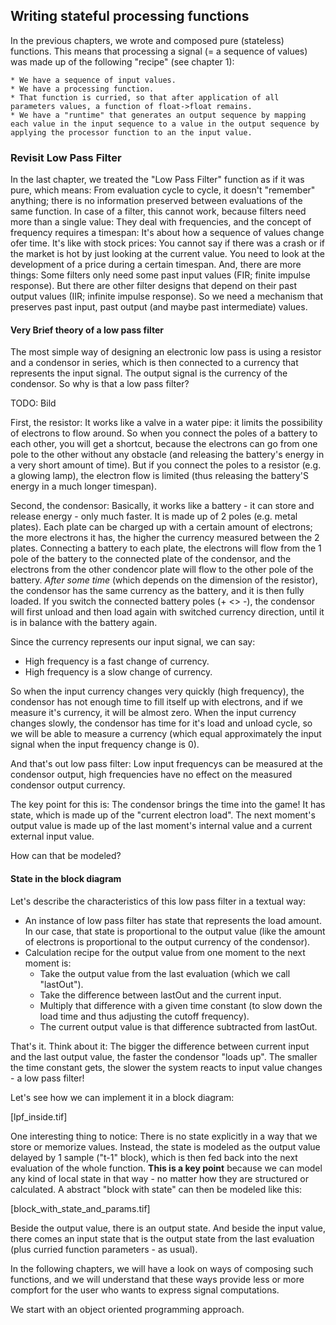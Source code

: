 
## Writing stateful processing functions

In the previous chapters, we wrote and composed pure (stateless) functions. This means that processing a signal (= a sequence of values) was made up of the following "recipe" (see chapter 1):

    * We have a sequence of input values.
    * We have a processing function.
    * That function is curried, so that after application of all parameters values, a function of float->float remains.
    * We have a "runtime" that generates an output sequence by mapping each value in the input sequence to a value in the output sequence by applying the processor function to an the input value.

### Revisit Low Pass Filter

In the last chapter, we treated the "Low Pass Filter" function as if it was pure, which means: From evaluation cycle to cycle, it doesn't "remember" anything; there is no information preserved between evaluations of the same function. In case of a filter, this cannot work, because filters need more than a single value: They deal with frequencies, and the concept of frequency requires a timespan: It's about how a sequence of values change ofer time. It's like with stock prices: You cannot say if there was a crash or if the market is hot by just looking at the current value. You need to look at the development of a price during a certain timespan. And, there are more things: Some filters only need some past input values (FIR; finite impulse response). But there are other filter designs that depend on their past output values (IIR; infinite impulse response). So we need a mechanism that preserves past input, past output (and maybe past intermediate) values.

#### Very Brief theory of a low pass filter

The most simple way of designing an electronic low pass is using a resistor and a condensor in series, which is then connected to a currency that represents the input signal. The output signal is the currency of the condensor. So why is that a low pass filter?

TODO: Bild

First, the resistor: It works like a valve in a water pipe: it limits the possibility of electrons to flow around. So when you connect the poles of a battery to each other, you will get a shortcut, because the electrons can go from one pole to the other without any obstacle (and releasing the battery's energy in a very short amount of time). But if you connect the poles to a resistor (e.g. a glowing lamp), the electron flow is limited (thus releasing the battery'S energy in a much longer timespan).

Second, the condensor: Basically, it works like a battery - it can store and release energy - only much faster. It is made up of 2 poles (e.g. metal plates). Each plate can be charged up with a certain amount of electrons; the more electrons it has, the higher the currency measured between the 2 plates. Connecting a battery to each plate, the electrons will flow from the 1 pole of the battery to the connected plate of the condensor, and the electrons from the other condencor plate will flow to the other pole of the battery. _After some time_ (which depends on the dimension of the resistor), the condensor has the same currency as the battery, and it is then fully loaded. If you switch the connected battery poles (+ <> -), the condensor will first unload and then load again with switched currency direction, until it is in balance with the battery again.

Since the currency represents our input signal, we can say:

* High frequency is a fast change of currency.
* High frequency is a slow change of currency.

So when the input currency changes very quickly (high frequency), the condensor has not enough time to fill itself up with electrons, and if we measure it's currency, it will be almost zero. When the input currency changes slowly, the condensor has time for it's load and unload cycle, so we will be able to measure a currency (which equal approximately the input signal when the input frequency change is 0).

And that's out low pass filter: Low input frequencys can be measured at the condensor output, high frequencies have no effect on the measured condensor output currency.

The key point for this is: The condensor brings the time into the game! It has state, which is made up of the "current electron load". The next moment's output value is made up of the last moment's internal value and a current external input value.  

How can that be modeled?

#### State in the block diagram

Let's describe the characteristics of this low pass filter in a textual way:

* An instance of low pass filter has state that represents the load amount. In our case, that state is proportional to the output value (like the amount of electrons is proportional to the output currency of the condensor).
* Calculation recipe for the output value from one moment to the next moment is:
    * Take the output value from the last evaluation (which we call "lastOut").
    * Take the difference between lastOut and the current input.
    * Multiply that difference with a given time constant (to slow down the load time and thus adjusting the cutoff frequency).
    * The current output value is that difference subtracted from lastOut.

That's it. Think about it: The bigger the difference between current input and the last output value, the faster the condensor "loads up". The smaller the time constant gets, the slower the system reacts to input value changes - a low pass filter!

Let's see how we can implement it in a block diagram:

[lpf_inside.tif]

One interesting thing to notice: There is no state explicitly in a way that we store or memorize values. Instead, the state is modeled as the output value delayed by 1 sample ("t-1" block), which is then fed back into the next evaluation of the whole function. **This is a key point** because we can model any kind of local state in that way - no matter how they are structured or calculated. A abstract "block with state" can then be modeled like this:

[block_with_state_and_params.tif]

Beside the output value, there is an output state. And beside the input value, there comes an input state that is the output state from the last evaluation (plus curried function parameters - as usual).

In the following chapters, we will have a look on ways of composing such functions, and we will understand that these ways provide less or more compfort for the user who wants to express signal computations.

We start with an object oriented programming approach.

<!-- 


TODO:
    * Kondensator modellieren mit Rückkopplung
    * Rückkopplung ist "intern" - Kasten drum; black box
    * Dann: Verwendung


OOP:
    * Es ist ok, das so mit mutable zu schreiben.
    * Aber: Die Verwendung ist doof, weil: Wir _brauchen_ eine Referenz.
        * Identity in imperative lang is made by an address. Accessing the address is made by a name.
        * BlockDiag: Identity (of the concrete LP filter instance) is made by it's location in the computation. -->

